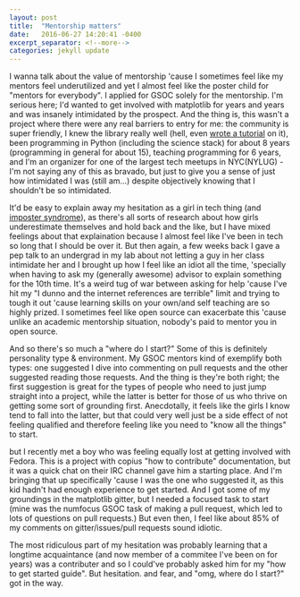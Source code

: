 ```yaml
---
layout: post
title:  "Mentorship matters"
date:   2016-06-27 14:20:41 -0400
excerpt_separator: <!--more-->
categories: jekyll update
---
```


I wanna talk about the value of mentorship 'cause I sometimes feel like my mentors feel underutilized and yet I almost feel 
like the poster child for "mentors for everybody". I applied for GSOC solely for the mentorship. I'm serious here; I'd wanted to get involved with matplotlib for years 
and years and was insanely intimidated by the prospect. And the thing is, this wasn't a project where there were any real 
barriers to entry for me: the community is super friendly, I knew the library really well (hell, even 
[wrote a tutorial](https://github.com/story645/matplotlib-tutorial) on it), been programming in Python (including the science stack) 
for about 8 years (programming in general for about 15), teaching programming for 6 years, and I'm an organizer for one of the largest tech meetups 
in NYC(NYLUG) - I'm not saying any of this as bravado, but just to give you a sense of just how intimidated I was (still am...)
despite objectively knowing that I shouldn't be so intimidated. 

<!--more-->
It'd be easy to explain away my hesitation as a girl in tech thing 
(and [imposter syndrome](https://www.youtube.com/watch?v=1i8ylq4j_EY)), as there's all sorts of research about how girls 
underestimate themselves and hold back and the like, but I have mixed feelings about that explaination because I almost 
feel like I've been in tech so long that I should be over it. But then again, a few weeks back I gave a pep talk to an undergrad 
in my lab about not letting a guy in her class intimidate her and I brought up how I feel like an idiot all the time, 'specially 
when having to ask my (generally awesome) advisor to explain something for the 10th time. It's a weird tug of war between asking 
for help 'cause I've hit my "I dunno and the internet references are terrible" limit and trying to tough it out 'cause learning 
skills on your own/and self teaching are so highly prized. I sometimes feel like open source can exacerbate this 'cause unlike 
an academic mentorship situation, nobody's paid to mentor you in open source. 

And so there's so much a "where do I start?" Some of this is definitely personality type & environment. 
My GSOC mentors kind of exemplify both types: one suggested I dive into commenting on pull requests and 
the other suggested reading those requests. And the thing is they're both right; the first suggestion is great for the types
of people who need to just jump straight into a project, while the latter is better for those of us who thrive on getting 
some sort of grounding first. Anecdotally, it feels like the girls I know tend to fall into the latter, but that could very 
well just be a side effect of not feeling qualified and therefore feeling like you need to "know all the things" to start.





but I recently met a boy who was feeling 
equally lost at getting involved with Fedora. This is a project with copius "how to contribute" documentation, but it was 
a quick chat on their IRC channel gave him a starting place. And I'm bringing that up specifically 'cause I was the 
one who suggested it, as this kid hadn't had enough experience to get started. And I got some of my groundings in the matplotlib 
gitter, but I needed a focused task to start (mine was the numfocus GSOC task of making a pull request, which led to lots of 
questions on pull requests.) But even then, I feel like about 85% of my comments on gitter/issues/pull requests sound idiotic. 



The most ridiculous part of my hesitation was probably learning that a longtime acquaintance (and now member of a commitee 
I've been on for years) was a contributer and so I could've probably asked him for my "how to get started guide". But hesitation. 
and fear, and "omg, where do I start?" got in the way. 
